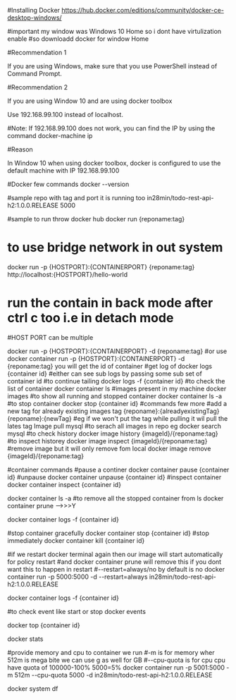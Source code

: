 #Installing Docker
https://hub.docker.com/editions/community/docker-ce-desktop-windows/

#important my window was Windows 10 Home so i dont have virtulization enable 
#so downloadd docker for window Home


#Recommendation 1

If you are using Windows, make sure that you use PowerShell instead of Command Prompt.

#Recommendation 2

If you are using Window 10 and are using docker toolbox

Use 192.168.99.100 instead of localhost.

#Note: If 192.168.99.100 does not work, you can find the IP by using the command docker-machine ip

#Reason

In Window 10 when using docker toolbox, docker is configured to use the default machine with IP 192.168.99.100

#Docker few commands
docker --version

#sample repo with tag and port it is running too 
in28min/todo-rest-api-h2:1.0.0.RELEASE  5000

#sample to run throw docker hub 
docker run {reponame:tag}
# to use bridge network in out system 
docker run -p {HOSTPORT}:{CONTAINERPORT} {reponame:tag}
http://localhost:{HOSTPORT}/hello-world
# run the contain in back mode after ctrl c too i.e in detach mode
#HOST PORT can be multiple

docker run -p {HOSTPORT}:{CONTAINERPORT} -d {reponame:tag}
#or use
docker container run -p {HOSTPORT}:{CONTAINERPORT} -d {reponame:tag}
you will get the id of container
#get log of
docker logs {container id}
#either can see sub logs by passing some sub set of container id
#to continue tailing
docker logs -f {container id}
#to check the list of container
docker container ls
#images present in my machine
docker images
#to show all running and stopped container
docker container ls -a
#to stop container
docker stop {container id}
#commands few more
#add a new tag for already existing images
tag {reponame}:{alreadyexistingTag} {reponame}:{newTag}
#eg if we won't put the tag while pulling it wil pull the lates tag Image
pull mysql
#to serach all images in repo eg
docker search mysql
#to check history
docker image history {imageId}/{reponame:tag}
#to inspect historey
docker image inspect {imageId}/{reponame:tag}
#remove image but it will only remove fom local
docker image remove {imageId}/{reponame:tag}

#container commands
#pause a continer
docker container pause {container id}
#unpause
docker container unpause {container id}
#inspect container 
docker container inspect {container id}

docker container ls -a
#to remove all the stopped container from ls 
docker container prune   -->>>Y

docker container logs -f {container id}

#stop container gracefully
docker container stop {container id}
#stop immediately
docker container kill {container id}

#if we restart docker terminal again then our image will start automatically for policy restart
#and docker container prune will remove this if you dont want this to happen in restart
#--restart=always/no by default is no
docker container run -p 5000:5000  -d --restart=always in28min/todo-rest-api-h2:1.0.0.RELEASE

docker container logs -f {container id}

#to check event like start or stop
docker events

docker top {container id}

docker stats

#provide memory and cpu to container we run 
#-m is for memory wher 512m is mega bite we can use g as well for GB
#--cpu-quota is for cpu cpu have quota of 100000-100% 5000=5%
docker container run -p 5001:5000  -m 512m --cpu-quota 5000 -d  in28min/todo-rest-api-h2:1.0.0.RELEASE

docker system df
